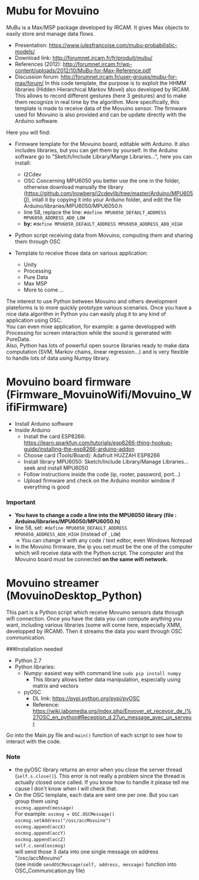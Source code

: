 # Mubu for Movuino

MuBu is a Max/MSP package developed by IRCAM. It gives Max objects to easily store and manage data flows.
* Presentation: https://www.julesfrancoise.com/mubu-probabilistic-models/
* Download link: http://forumnet.ircam.fr/fr/produit/mubu/
* References (2012): http://forumnet.ircam.fr/wp-content/uploads/2012/10/MuBu-for-Max-Reference.pdf
* Discussion forum: http://forumnet.ircam.fr/user-groups/mubu-for-max/forum/
In this code template, the purpose is to exploit the HHMM libraries (Hidden Hierarchical Markov Movel) also developed by IRCAM. This allows to record different gestures (here 3 gestures) and to make them recognize in real time by the algorithm. More specifically, this template is made to receive data of the Movuino sensor. The firmware used for Movuino is also provided and can be update directly with the Arduino software.

Here you will find:  
* Firmware template for the Movuino board, editable with Arduino. It also includes libraries, but you can get them by yourself. In the Arduino software go to "Sketch/Include Library/Mange Libraries...", here you can install:
  * I2Cdev
  * OSC
Concerning MPU6050 you better use the one in the folder, otherwise download manually the library (https://github.com/jrowberg/i2cdevlib/tree/master/Arduino/MPU6050), intall it by copying it into your Arduino folder, and edit the file Arduino/libraries/MPU6050/MPU6050.h
  * line 58, replace the line: `#define MPU6050_DEFAULT_ADDRESS MPU6050_ADDRESS_AD0_LOW`
  * **by:** `#define MPU6050_DEFAULT_ADDRESS MPU6050_ADDRESS_AD0_HIGH`
  
* Python script receiving data from Movuino, computing them and sharing them through OSC
* Template to receive those data on various application:
  * Unity
  * Processing
  * Pure Data
  * Max MSP
  * More to come ...  
  
The interest to use Python between Movuino and others development plateforms is to more quickly prototype various scenarios. Once you have a nice data algorithm in Python you can easily plug it to any kind of application using OSC.  
You can even mixe application, for example: a game developped with Processing for screen interaction while the sound is generated with PureData.  
Also, Python has lots of powerful open source libraries ready to make data computation (SVM, Markov chains, linear regression...) and is very flexible to handle lots of data using Numpy library.  

# Movuino board firmware (Firmware_MovuinoWifi/Movuino_WifiFirmware)

* Install Arduino software
* Inside Arduino
  * Install the card ESP8266: https://learn.sparkfun.com/tutorials/esp8266-thing-hookup-guide/installing-the-esp8266-arduino-addon
  * Choose card (Tools/Board): Adafruit HUZZAH ESP8266
  * Install library MPU6050: Sketch/Include Library/Manage Libraries... seek and install MPU6050
  * Follow instructions inside the code (ip, rooter, password, port...)
  * Upload firmware and check on the Arduino monitor window if everything is good
  
### Important
* **You have to change a code a line into the MPU6050 library (file : Arduino/libraries/MPU6050/MPU6050.h)**
 * line 58, set: `#define MPU6050_DEFAULT_ADDRESS MPU6050_ADDRESS_AD0_HIGH` (instead of `_LOW`)  
 -> You can change it with any code / text editor, even Windows Notepad
* In the Movuino firmware, the ip you set must be the one of the computer which will receive data with the Python script. The computer and the Movuino board must be connected **on the same wifi network.**  

  
   
   
# Movuino streamer (MovuinoDesktop_Python)

This part is a Python script which receive Movuino sensors data through wifi connection.
Once you have the data you can compute anything you want, including various libraries (some will come here, especially XMM, developped by IRCAM).
Then it streams the data you want through OSC communication.

###Installation needed
* Python 2.7
* Python libraries:
  * Numpy: easiest way with command line `sudo pip install numpy`
    * This library allows better data manipulation, especially using matrix and vectors
  * pyOSC
    * DL link: https://pypi.python.org/pypi/pyOSC
    * Reference: https://wiki.labomedia.org/index.php/Envoyer_et_recevoir_de_l%27OSC_en_python#Reception_d.27un_message_avec_un_serveur
    
Go into the Main.py file and `main()` function of each script to see how to interact with the code.

### Note
* the pyOSC library returns an error when you close the server thread (`self.s.close()`). This error is not really a problem since 
the thread is actually closed once called. If you know how to handle it please tell me cause I don't know when I will check that.
* On the OSC template, each data are sent one per one. But you can group them using   
`oscmsg.append(message)`  
For example:
`oscmsg = OSC.OSCMessage()`  
`oscmsg.setAddress("/osc/accMovuino")`  
`oscmsg.append(accX)`  
`oscmsg.append(accY)`  
`oscmsg.append(accZ)`  
`self.c.send(oscmsg)`  
will send those 3 data into one single message on address "/osc/accMovuino"  
(see inside `sendOSCMessage(self, address, message)` function into OSC_Communication.py file)  

    


